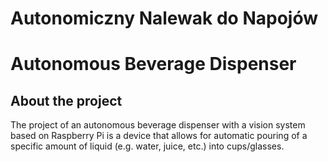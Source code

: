 # Autonomiczny Nalewak do Napojów #
# Autonomous Beverage Dispenser #

## About the project ##
The project of an autonomous beverage dispenser with a vision system based on Raspberry Pi is a device that allows for automatic pouring of a specific amount of liquid (e.g. water, juice, etc.) into cups/glasses.
